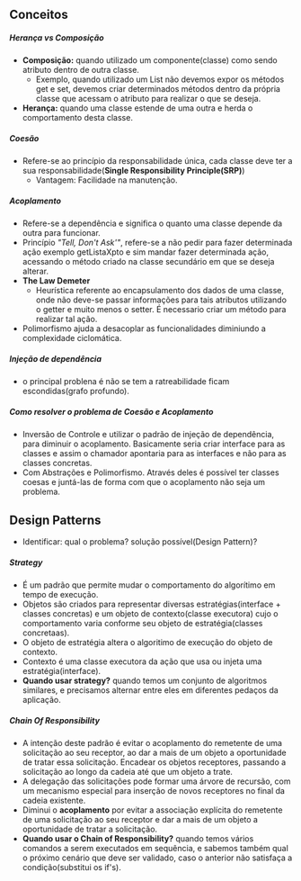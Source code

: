 ## Conceitos
##### Herança vs Composição
* **Composição:** quando utilizado um componente(classe) como sendo atributo dentro de outra classe.
  * Exemplo, quando utilizado um List não devemos expor os métodos get e set, devemos criar determinados métodos dentro da própria classe que acessam o atributo para realizar o que se deseja.  
* **Herança:** quando uma classe estende de uma outra e herda o comportamento desta classe.

##### Coesão
* Refere-se ao princípio da responsabilidade única, cada classe deve ter a sua responsabilidade(**Single Responsibility Principle(SRP)**) 
  * Vantagem: Facilidade na manutenção.
  
##### Acoplamento
* Refere-se a dependência e significa o quanto uma classe depende da outra para funcionar. 
* Princípio *"Tell, Don't Ask'"*, refere-se a não pedir para fazer determinada ação exemplo getListaXpto e sim mandar fazer determinada ação, acessando o método criado na classe secundário em que se deseja alterar.
* **The Law Demeter**
  * Heurística referente ao encapsulamento dos dados de uma classe, onde não deve-se passar informações para tais atributos utilizando o getter e muito menos o setter. É necessario criar um método para realizar tal ação.
* Polimorfismo ajuda a desacoplar as funcionalidades diminiundo a complexidade ciclomática.

##### Injeção de dependência
* o principal problena é não se tem a ratreabilidade ficam escondidas(grafo profundo).

##### Como resolver o problema de Coesão e Acoplamento
* Inversão de Controle e utilizar o padrão de injeção de dependência, para diminuir o acoplamento. Basicamente seria criar interface para as classes e assim o chamador apontaria para as interfaces e não para as classes concretas.
* Com Abstrações e Polimorfismo. Através deles é possível ter classes coesas e juntá-las de forma com que o acoplamento não seja um problema.

## Design Patterns
* Identificar: qual o problema? solução possível(Design Pattern)?

##### Strategy
* É um padrão que permite mudar o comportamento do algorítimo em tempo de execução.
* Objetos são criados para representar diversas estratégias(interface + classes concretas) e um objeto de contexto(classe executora) cujo o comportamento varia conforme seu objeto de estratégia(classes concretaas).
* O objeto de estratégia altera o algoritimo de execução do objeto de contexto.
* Contexto é uma classe executora da ação que usa ou injeta uma estratégia(interface).
* **Quando usar strategy?** quando temos um conjunto de algoritmos similares, e precisamos alternar entre eles em diferentes pedaços da aplicação.

##### Chain Of Responsibility
* A intenção deste padrão é evitar o acoplamento do remetente de uma solicitação ao seu receptor, ao dar a mais de um objeto a oportunidade de tratar essa solicitação. Encadear os objetos receptores, passando a solicitação ao longo da cadeia até que um objeto a trate.
* A delegação das solicitações pode formar uma árvore de recursão, com um mecanismo especial para inserção de novos receptores no final da cadeia existente.
* Diminui o **acoplamento** por evitar a associação explícita do remetente de uma solicitação ao seu receptor e dar a mais de um objeto a oportunidade de tratar a solicitação.
* **Quando usar o Chain of Responsibility?**  quando temos vários comandos a serem executados em sequência, e sabemos também qual o próximo cenário que deve ser validado, caso o anterior não satisfaça a condição(substitui os if's).
